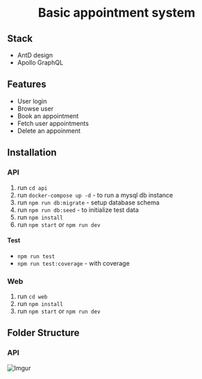 <h1 align="center"><strong>Basic appointment system</strong></h1>

## Stack
- AntD design
- Apollo GraphQL

## Features
- User login
- Browse user
- Book an appointment
- Fetch user appointments
- Delete an appoinment

## Installation

### API

1. run `cd api`
2. run `docker-compose up -d` - to run a mysql db instance
3. run `npm run db:migrate` - setup database schema
4. run `npm run db:seed` - to initialize test data
5. run `npm install`
6. run `npm start` or `npm run dev`

#### Test
- `npm run test`
- `npm run test:coverage` - with coverage

### Web

1. run `cd web`
2. run `npm install`
3. run `npm start` or `npm run dev`

## Folder Structure
### API
![Imgur](https://i.imgur.com/gVkPBwG.png)
